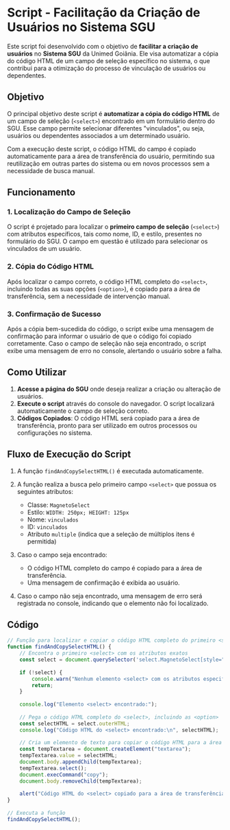 # Script - Facilitação da Criação de Usuários no Sistema SGU

Este script foi desenvolvido com o objetivo de **facilitar a criação de usuários** no **Sistema SGU** da Unimed Goiânia. Ele visa automatizar a cópia do código HTML de um campo de seleção específico no sistema, o que contribui para a otimização do processo de vinculação de usuários ou dependentes.

## Objetivo

O principal objetivo deste script é **automatizar a cópia do código HTML** de um campo de seleção (`<select>`) encontrado em um formulário dentro do SGU. Esse campo permite selecionar diferentes "vinculados", ou seja, usuários ou dependentes associados a um determinado usuário.

Com a execução deste script, o código HTML do campo é copiado automaticamente para a área de transferência do usuário, permitindo sua reutilização em outras partes do sistema ou em novos processos sem a necessidade de busca manual.

## Funcionamento

### 1. Localização do Campo de Seleção

O script é projetado para localizar o **primeiro campo de seleção** (`<select>`) com atributos específicos, tais como nome, ID, e estilo, presentes no formulário do SGU. O campo em questão é utilizado para selecionar os vinculados de um usuário.

### 2. Cópia do Código HTML

Após localizar o campo correto, o código HTML completo do `<select>`, incluindo todas as suas opções (`<option>`), é copiado para a área de transferência, sem a necessidade de intervenção manual.

### 3. Confirmação de Sucesso

Após a cópia bem-sucedida do código, o script exibe uma mensagem de confirmação para informar o usuário de que o código foi copiado corretamente. Caso o campo de seleção não seja encontrado, o script exibe uma mensagem de erro no console, alertando o usuário sobre a falha.

## Como Utilizar

1. **Acesse a página do SGU** onde deseja realizar a criação ou alteração de usuários.
2. **Execute o script** através do console do navegador. O script localizará automaticamente o campo de seleção correto.
3. **Códigos Copiados**: O código HTML será copiado para a área de transferência, pronto para ser utilizado em outros processos ou configurações no sistema.

## Fluxo de Execução do Script

1. A função `findAndCopySelectHTML()` é executada automaticamente.
2. A função realiza a busca pelo primeiro campo `<select>` que possua os seguintes atributos:
   - Classe: `MagnetoSelect`
   - Estilo: `WIDTH: 250px; HEIGHT: 125px`
   - Nome: `vinculados`
   - ID: `vinculados`
   - Atributo `multiple` (indica que a seleção de múltiplos itens é permitida)
   
3. Caso o campo seja encontrado:
   - O código HTML completo do campo é copiado para a área de transferência.
   - Uma mensagem de confirmação é exibida ao usuário.
   
4. Caso o campo não seja encontrado, uma mensagem de erro será registrada no console, indicando que o elemento não foi localizado.

## Código

```javascript
// Função para localizar e copiar o código HTML completo do primeiro <select> com os parâmetros fornecidos
function findAndCopySelectHTML() {
    // Encontra o primeiro <select> com os atributos exatos
    const select = document.querySelector('select.MagnetoSelect[style="WIDTH: 250px; HEIGHT: 125px"][name="vinculados"][id="vinculados"][multiple]');
 
    if (!select) {
        console.warn("Nenhum elemento <select> com os atributos especificados foi encontrado.");
        return;
    }
 
    console.log("Elemento <select> encontrado:");
 
    // Pega o código HTML completo do <select>, incluindo as <option>
    const selectHTML = select.outerHTML;
    console.log("Código HTML do <select> encontrado:\n", selectHTML);
 
    // Cria um elemento de texto para copiar o código HTML para a área de transferência
    const tempTextarea = document.createElement("textarea");
    tempTextarea.value = selectHTML;
    document.body.appendChild(tempTextarea);
    tempTextarea.select();
    document.execCommand("copy");
    document.body.removeChild(tempTextarea);
 
    alert("Código HTML do <select> copiado para a área de transferência!");
}
 
// Executa a função
findAndCopySelectHTML();
